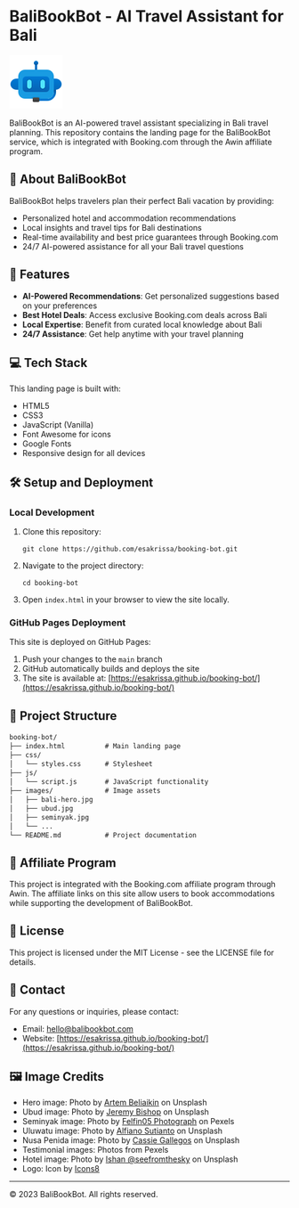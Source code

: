 # BaliBookBot - AI Travel Assistant for Bali

![BaliBookBot Logo](images/logo.png)

BaliBookBot is an AI-powered travel assistant specializing in Bali travel planning. This repository contains the landing page for the BaliBookBot service, which is integrated with Booking.com through the Awin affiliate program.

## 🌴 About BaliBookBot

BaliBookBot helps travelers plan their perfect Bali vacation by providing:

- Personalized hotel and accommodation recommendations
- Local insights and travel tips for Bali destinations
- Real-time availability and best price guarantees through Booking.com
- 24/7 AI-powered assistance for all your Bali travel questions

## 🚀 Features

- **AI-Powered Recommendations**: Get personalized suggestions based on your preferences
- **Best Hotel Deals**: Access exclusive Booking.com deals across Bali
- **Local Expertise**: Benefit from curated local knowledge about Bali
- **24/7 Assistance**: Get help anytime with your travel planning

## 💻 Tech Stack

This landing page is built with:

- HTML5
- CSS3
- JavaScript (Vanilla)
- Font Awesome for icons
- Google Fonts
- Responsive design for all devices

## 🛠️ Setup and Deployment

### Local Development

1. Clone this repository:
   ```
   git clone https://github.com/esakrissa/booking-bot.git
   ```

2. Navigate to the project directory:
   ```
   cd booking-bot
   ```

3. Open `index.html` in your browser to view the site locally.

### GitHub Pages Deployment

This site is deployed on GitHub Pages:

1. Push your changes to the `main` branch
2. GitHub automatically builds and deploys the site
3. The site is available at: [https://esakrissa.github.io/booking-bot/](https://esakrissa.github.io/booking-bot/)

## 📁 Project Structure

```
booking-bot/
├── index.html          # Main landing page
├── css/
│   └── styles.css      # Stylesheet
├── js/
│   └── script.js       # JavaScript functionality
├── images/             # Image assets
│   ├── bali-hero.jpg
│   ├── ubud.jpg
│   ├── seminyak.jpg
│   └── ...
└── README.md           # Project documentation
```

## 🔗 Affiliate Program

This project is integrated with the Booking.com affiliate program through Awin. The affiliate links on this site allow users to book accommodations while supporting the development of BaliBookBot.

## 📝 License

This project is licensed under the MIT License - see the LICENSE file for details.

## 📧 Contact

For any questions or inquiries, please contact:
- Email: hello@balibookbot.com
- Website: [https://esakrissa.github.io/booking-bot/](https://esakrissa.github.io/booking-bot/)

## 🖼️ Image Credits

- Hero image: Photo by [Artem Beliaikin](https://unsplash.com/@belart84) on Unsplash
- Ubud image: Photo by [Jeremy Bishop](https://unsplash.com/@jeremybishop) on Unsplash
- Seminyak image: Photo by [Felfin05 Photograph](https://www.pexels.com/@felfin05-photograph-651779/) on Pexels
- Uluwatu image: Photo by [Alfiano Sutianto](https://unsplash.com/@alfianostn) on Unsplash
- Nusa Penida image: Photo by [Cassie Gallegos](https://unsplash.com/@cassiegallegos) on Unsplash
- Testimonial images: Photos from Pexels
- Hotel image: Photo by [Ishan @seefromthesky](https://unsplash.com/@seefromthesky) on Unsplash
- Logo: Icon by [Icons8](https://icons8.com/icon/11215/chatbot)

---

© 2023 BaliBookBot. All rights reserved. 